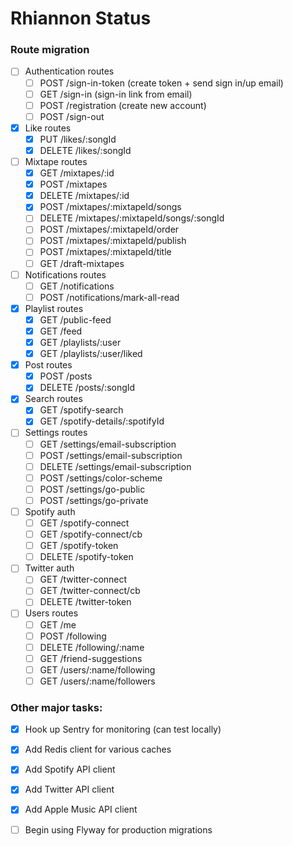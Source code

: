 # Rhiannon Status

### Route migration

* [ ] Authentication routes
  * [ ] POST /sign-in-token (create token + send sign in/up email)
  * [ ] GET /sign-in (sign-in link from email)
  * [ ] POST /registration (create new account)
  * [ ] POST /sign-out

* [X] Like routes
  * [X] PUT /likes/:songId
  * [X] DELETE /likes/:songId

* [ ] Mixtape routes
  * [X] GET /mixtapes/:id
  * [X] POST /mixtapes
  * [X] DELETE /mixtapes/:id
  * [X] POST /mixtapes/:mixtapeId/songs
  * [ ] DELETE /mixtapes/:mixtapeId/songs/:songId
  * [ ] POST /mixtapes/:mixtapeId/order
  * [ ] POST /mixtapes/:mixtapeId/publish
  * [ ] POST /mixtapes/:mixtapeId/title
  * [ ] GET /draft-mixtapes

* [ ] Notifications routes
  * [ ] GET /notifications
  * [ ] POST /notifications/mark-all-read

* [x] Playlist routes
  * [X] GET /public-feed
  * [X] GET /feed
  * [X] GET /playlists/:user
  * [X] GET /playlists/:user/liked

* [x] Post routes
  * [X] POST /posts
  * [x] DELETE /posts/:songId

* [x] Search routes
  * [X] GET /spotify-search
  * [X] GET /spotify-details/:spotifyId

* [ ] Settings routes
  * [ ] GET /settings/email-subscription
  * [ ] POST /settings/email-subscription
  * [ ] DELETE /settings/email-subscription
  * [ ] POST /settings/color-scheme
  * [ ] POST /settings/go-public
  * [ ] POST /settings/go-private

* [ ] Spotify auth
  * [ ] GET /spotify-connect
  * [ ] GET /spotify-connect/cb
  * [ ] GET /spotify-token
  * [ ] DELETE /spotify-token

* [ ] Twitter auth
  * [ ] GET /twitter-connect
  * [ ] GET /twitter-connect/cb
  * [ ] DELETE /twitter-token

* [ ] Users routes
  * [ ] GET /me
  * [ ] POST /following
  * [ ] DELETE /following/:name
  * [ ] GET /friend-suggestions
  * [ ] GET /users/:name/following
  * [ ] GET /users/:name/followers

### Other major tasks:

* [x] Hook up Sentry for monitoring (can test locally)
* [X] Add Redis client for various caches
* [X] Add Spotify API client
* [x] Add Twitter API client
* [X] Add Apple Music API client
* [ ] Begin using Flyway for production migrations

